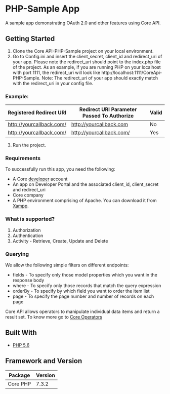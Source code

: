# PHP-Sample App

A sample app demonstrating OAuth 2.0 and other features using Core API.

## Getting Started

  1. Clone the Core API-PHP-Sample project on your local environment.
  2. Go to Config.ini and insert the client_secret, client_id and redirect_uri of your app. Please note the redirect_uri should point to the        index.php file of the project.
     As an example, if you are running PHP on your localhost with port 1111, the redirect_uri will look like
     http://localhost:1111/CoreApi-PHP-Sample. Note: The redirect_uri of your app should exactly match with the redirect_uri in your config file.
  ### Example:

  | Registered Redirect URI| Redirect URI Parameter Passed To Authorize| Valid |
  |------------------------|--------------------------------------------|--    |
  |http://yourcallback.com/|http://yourcallback.com                     |No    |
  |http://yourcallback.com/|http://yourcallback.com/                    |Yes   |
     
  3. Run the project. 

### Requirements

To successfully run this app, you need the following:

  * A Core [developer](https://api-developer.bqecore.com/webapp) account
  * An app on Developer Portal and the associated client_id, client_secret and redirect_uri
  * Core company
  * A PHP environment comprising of Apache. You can download it from [Xampp](https://www.apachefriends.org/download.html).

### What is supported?
  1. Authorization 
  2. Authentication
  3. Activity - Retrieve, Create, Update and Delete

### Querying
We allow the following simple filters on different endpoints:

  * fields - To specify only those model properties which you want in the response body
  * where -  To specify only those records that match the query expression
  * orderBy - To specify by which field you want to order the item list
  * page -  To specify the page number and number of records on each page

Core API allows operators to manipulate individual data items and return a result set. To know more go to [Core Operators](https://api-explorer.bqecore.com/docs/filtering#filter-operators)

## Built With

  * [PHP 5.6](http://php.net/releases/5_6_0.php)
  
## Framework and Version
   | Package| Version|
  |------------------------|--------------------------------------------|
  |Core PHP|7.3.2                    |
  


